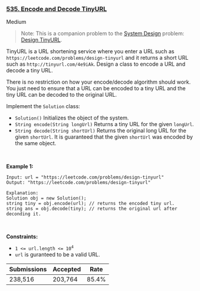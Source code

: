 ### [535. Encode and Decode TinyURL](https://leetcode.com/problems/encode-and-decode-tinyurl/)

Medium

>  Note: This is a companion problem to the <a href="https://leetcode.com/discuss/interview-question/system-design/" target="_blank">System Design</a> problem: <a href="https://leetcode.com/discuss/interview-question/124658/Design-a-URL-Shortener-(-TinyURL-)-System/" target="_blank">Design TinyURL</a>.

TinyURL is a URL shortening service where you enter a URL such as `` https://leetcode.com/problems/design-tinyurl `` and it returns a short URL such as `` http://tinyurl.com/4e9iAk ``. Design a class to encode a URL and decode a tiny URL.

There is no restriction on how your encode/decode algorithm should work. You just need to ensure that a URL can be encoded to a tiny URL and the tiny URL can be decoded to the original URL.

Implement the `` Solution `` class:

*   `` Solution() `` Initializes the object of the system.
*   `` String encode(String longUrl) `` Returns a tiny URL for the given `` longUrl ``.
*   `` String decode(String shortUrl) `` Returns the original long URL for the given `` shortUrl ``. It is guaranteed that the given `` shortUrl `` was encoded by the same object.

 

__Example 1:__

```
Input: url = "https://leetcode.com/problems/design-tinyurl"
Output: "https://leetcode.com/problems/design-tinyurl"

Explanation:
Solution obj = new Solution();
string tiny = obj.encode(url); // returns the encoded tiny url.
string ans = obj.decode(tiny); // returns the original url after deconding it.
```

 

__Constraints:__

*   <code>1 <= url.length <= 10<sup>4</sup></code>
*   `` url `` is guranteed to be a valid URL.

| Submissions    | Accepted     | Rate   |
| -------------- | ------------ | ------ |
| 238,516 | 203,764 | 85.4% |